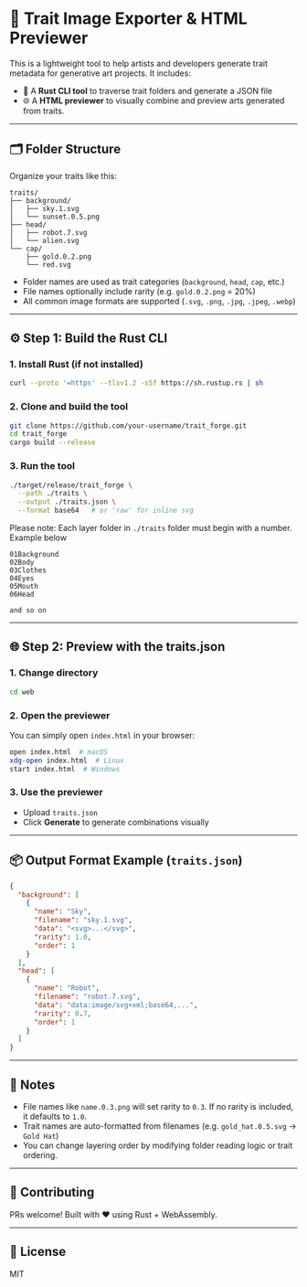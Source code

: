 # 🧰 Trait Image Exporter & HTML Previewer

This is a lightweight tool to help artists and developers generate trait metadata for generative art projects.
It includes:

* 🦀 A **Rust CLI tool** to traverse trait folders and generate a JSON file
* 🌐 A **HTML previewer** to visually combine and preview arts generated from traits.

---

## 🗂️ Folder Structure

Organize your traits like this:

```
traits/
├── background/
│   ├── sky.1.svg
│   └── sunset.0.5.png
├── head/
│   ├── robot.7.svg
│   └── alien.svg
└── cap/
    ├── gold.0.2.png
    └── red.svg
```

* Folder names are used as trait categories (`background`, `head`, `cap`, etc.)
* File names optionally include rarity (e.g. `gold.0.2.png` = 20%)
* All common image formats are supported (`.svg`, `.png`, `.jpg`, `.jpeg`, `.webp`)

---

## ⚙️ Step 1: Build the Rust CLI

### 1. Install Rust (if not installed)

```bash
curl --proto '=https' --tlsv1.2 -sSf https://sh.rustup.rs | sh
```

### 2. Clone and build the tool

```bash
git clone https://github.com/your-username/trait_forge.git
cd trait_forge
cargo build --release
```

### 3. Run the tool


```bash
./target/release/trait_forge \
  --path ./traits \
  --output ./traits.json \
  --format base64   # or 'raw' for inline svg
```


Please note: Each layer folder in `./traits` folder must begin with a number. Example below

```
01Background
02Body
03Clothes
04Eyes
05Mouth
06Head

and so on
```


---

## 🌐 Step 2: Preview with the traits.json

### 1. Change directory

```bash
cd web
```
### 2. Open the previewer

You can simply open `index.html` in your browser:

```bash
open index.html  # macOS
xdg-open index.html  # Linux
start index.html  # Windows
```

### 3. Use the previewer

* Upload `traits.json`
* Click **Generate** to generate combinations visually

---

## 📦 Output Format Example (`traits.json`)

```json
{
  "background": [
    {
      "name": "Sky",
      "filename": "sky.1.svg",
      "data": "<svg>...</svg>",
      "rarity": 1.0,
      "order": 1
    }
  ],
  "head": [
    {
      "name": "Robot",
      "filename": "robot.7.svg",
      "data": "data:image/svg+xml;base64,...",
      "rarity": 0.7,
      "order": 1
    }
  ]
}
```

---

## 🧠 Notes

* File names like `name.0.3.png` will set rarity to `0.3`. If no rarity is included, it defaults to `1.0`.
* Trait names are auto-formatted from filenames (e.g. `gold_hat.0.5.svg` → `Gold Hat`)
* You can change layering order by modifying folder reading logic or trait ordering.

---

## 🤝 Contributing

PRs welcome! Built with ❤️ using Rust + WebAssembly.

---

## 🪪 License

MIT

